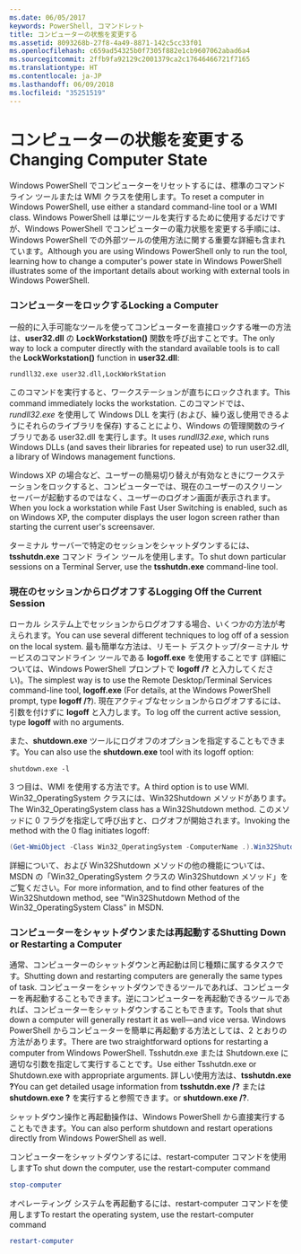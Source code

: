 ```yaml
---
ms.date: 06/05/2017
keywords: PowerShell, コマンドレット
title: コンピューターの状態を変更する
ms.assetid: 8093268b-27f8-4a49-8871-142c5cc33f01
ms.openlocfilehash: c659ad54325b0f7305f882e1cb9607062abad6a4
ms.sourcegitcommit: 2ffb9fa92129c2001379ca2c17646466721f7165
ms.translationtype: HT
ms.contentlocale: ja-JP
ms.lasthandoff: 06/09/2018
ms.locfileid: "35251519"
---
```

# <a name="changing-computer-state"></a><span data-ttu-id="eb0b2-103">コンピューターの状態を変更する</span><span class="sxs-lookup"><span data-stu-id="eb0b2-103">Changing Computer State</span></span>

<span data-ttu-id="eb0b2-104">Windows PowerShell でコンピューターをリセットするには、標準のコマンド ライン ツールまたは WMI クラスを使用します。</span><span class="sxs-lookup"><span data-stu-id="eb0b2-104">To reset a computer in Windows PowerShell, use either a standard command-line tool or a WMI class.</span></span> <span data-ttu-id="eb0b2-105">Windows PowerShell は単にツールを実行するために使用するだけですが、Windows PowerShell でコンピューターの電力状態を変更する手順には、Windows PowerShell での外部ツールの使用方法に関する重要な詳細も含まれています。</span><span class="sxs-lookup"><span data-stu-id="eb0b2-105">Although you are using Windows PowerShell only to run the tool, learning how to change a computer's power state in Windows PowerShell illustrates some of the important details about working with external tools in Windows PowerShell.</span></span>

### <a name="locking-a-computer"></a><span data-ttu-id="eb0b2-106">コンピューターをロックする</span><span class="sxs-lookup"><span data-stu-id="eb0b2-106">Locking a Computer</span></span>

<span data-ttu-id="eb0b2-107">一般的に入手可能なツールを使ってコンピューターを直接ロックする唯一の方法は、**user32.dll** の **LockWorkstation()** 関数を呼び出すことです。</span><span class="sxs-lookup"><span data-stu-id="eb0b2-107">The only way to lock a computer directly with the standard available tools is to call the **LockWorkstation()** function in **user32.dll**:</span></span>

```
rundll32.exe user32.dll,LockWorkStation
```

<span data-ttu-id="eb0b2-108">このコマンドを実行すると、ワークステーションが直ちにロックされます。</span><span class="sxs-lookup"><span data-stu-id="eb0b2-108">This command immediately locks the workstation.</span></span> <span data-ttu-id="eb0b2-109">このコマンドでは、*rundll32.exe* を使用して Windows DLL を実行 (および、繰り返し使用できるようにそれらのライブラリを保存) することにより、Windows の管理関数のライブラリである user32.dll を実行します。</span><span class="sxs-lookup"><span data-stu-id="eb0b2-109">It uses *rundll32.exe*, which runs Windows DLLs (and saves their libraries for repeated use) to run user32.dll, a library of Windows management functions.</span></span>

<span data-ttu-id="eb0b2-110">Windows XP の場合など、ユーザーの簡易切り替えが有効なときにワークステーションをロックすると、コンピューターでは、現在のユーザーのスクリーン セーバーが起動するのではなく、ユーザーのログオン画面が表示されます。</span><span class="sxs-lookup"><span data-stu-id="eb0b2-110">When you lock a workstation while Fast User Switching is enabled, such as on Windows XP, the computer displays the user logon screen rather than starting the current user's screensaver.</span></span>

<span data-ttu-id="eb0b2-111">ターミナル サーバーで特定のセッションをシャットダウンするには、**tsshutdn.exe** コマンド ライン ツールを使用します。</span><span class="sxs-lookup"><span data-stu-id="eb0b2-111">To shut down particular sessions on a Terminal Server, use the **tsshutdn.exe** command-line tool.</span></span>

### <a name="logging-off-the-current-session"></a><span data-ttu-id="eb0b2-112">現在のセッションからログオフする</span><span class="sxs-lookup"><span data-stu-id="eb0b2-112">Logging Off the Current Session</span></span>

<span data-ttu-id="eb0b2-113">ローカル システム上でセッションからログオフする場合、いくつかの方法が考えられます。</span><span class="sxs-lookup"><span data-stu-id="eb0b2-113">You can use several different techniques to log off of a session on the local system.</span></span> <span data-ttu-id="eb0b2-114">最も簡単な方法は、リモート デスクトップ/ターミナル サービスのコマンドライン ツールである **logoff.exe** を使用することです (詳細については、Windows PowerShell プロンプトで **logoff /?** と入力してください)。</span><span class="sxs-lookup"><span data-stu-id="eb0b2-114">The simplest way is to use the Remote Desktop/Terminal Services command-line tool, **logoff.exe** (For details, at the Windows PowerShell prompt, type **logoff /?**).</span></span> <span data-ttu-id="eb0b2-115">現在アクティブなセッションからログオフするには、引数を付けずに **logoff** と入力します。</span><span class="sxs-lookup"><span data-stu-id="eb0b2-115">To log off the current active session, type **logoff** with no arguments.</span></span>

<span data-ttu-id="eb0b2-116">また、**shutdown.exe** ツールにログオフのオプションを指定することもできます。</span><span class="sxs-lookup"><span data-stu-id="eb0b2-116">You can also use the **shutdown.exe** tool with its logoff option:</span></span>

```
shutdown.exe -l
```

<span data-ttu-id="eb0b2-117">3 つ目は、WMI を使用する方法です。</span><span class="sxs-lookup"><span data-stu-id="eb0b2-117">A third option is to use WMI.</span></span> <span data-ttu-id="eb0b2-118">Win32_OperatingSystem クラスには、Win32Shutdown メソッドがあります。</span><span class="sxs-lookup"><span data-stu-id="eb0b2-118">The Win32_OperatingSystem class has a Win32Shutdown method.</span></span> <span data-ttu-id="eb0b2-119">このメソッドに 0 フラグを指定して呼び出すと、ログオフが開始されます。</span><span class="sxs-lookup"><span data-stu-id="eb0b2-119">Invoking the method with the 0 flag initiates logoff:</span></span>

```powershell
(Get-WmiObject -Class Win32_OperatingSystem -ComputerName .).Win32Shutdown(0)
```

<span data-ttu-id="eb0b2-120">詳細について、および Win32Shutdown メソッドの他の機能については、MSDN の「Win32_OperatingSystem クラスの Win32Shutdown メソッド」をご覧ください。</span><span class="sxs-lookup"><span data-stu-id="eb0b2-120">For more information, and to find other features of the Win32Shutdown method, see "Win32Shutdown Method of the Win32_OperatingSystem Class" in MSDN.</span></span>

### <a name="shutting-down-or-restarting-a-computer"></a><span data-ttu-id="eb0b2-121">コンピューターをシャットダウンまたは再起動する</span><span class="sxs-lookup"><span data-stu-id="eb0b2-121">Shutting Down or Restarting a Computer</span></span>

<span data-ttu-id="eb0b2-122">通常、コンピューターのシャットダウンと再起動は同じ種類に属するタスクです。</span><span class="sxs-lookup"><span data-stu-id="eb0b2-122">Shutting down and restarting computers are generally the same types of task.</span></span> <span data-ttu-id="eb0b2-123">コンピューターをシャットダウンできるツールであれば、コンピューターを再起動することもできます。逆にコンピューターを再起動できるツールであれば、コンピューターをシャットダウンすることもできます。</span><span class="sxs-lookup"><span data-stu-id="eb0b2-123">Tools that shut down a computer will generally restart it as well—and vice versa.</span></span> <span data-ttu-id="eb0b2-124">Windows PowerShell からコンピューターを簡単に再起動する方法としては、2 とおりの方法があります。</span><span class="sxs-lookup"><span data-stu-id="eb0b2-124">There are two straightforward options for restarting a computer from Windows PowerShell.</span></span> <span data-ttu-id="eb0b2-125">Tsshutdn.exe または Shutdown.exe に適切な引数を指定して実行することです。</span><span class="sxs-lookup"><span data-stu-id="eb0b2-125">Use either Tsshutdn.exe or Shutdown.exe with appropriate arguments.</span></span> <span data-ttu-id="eb0b2-126">詳しい使用方法は、**tsshutdn.exe ?**</span><span class="sxs-lookup"><span data-stu-id="eb0b2-126">You can get detailed usage information from **tsshutdn.exe /?**</span></span> <span data-ttu-id="eb0b2-127">または **shutdown.exe ?** を実行すると参照できます。</span><span class="sxs-lookup"><span data-stu-id="eb0b2-127">or **shutdown.exe /?**.</span></span>

<span data-ttu-id="eb0b2-128">シャットダウン操作と再起動操作は、Windows PowerShell から直接実行することもできます。</span><span class="sxs-lookup"><span data-stu-id="eb0b2-128">You can also perform shutdown and restart operations directly from Windows PowerShell as well.</span></span>

<span data-ttu-id="eb0b2-129">コンピューターをシャットダウンするには、restart-computer コマンドを使用します</span><span class="sxs-lookup"><span data-stu-id="eb0b2-129">To shut down the computer, use the restart-computer command</span></span>

```powershell
stop-computer
```

<span data-ttu-id="eb0b2-130">オペレーティング システムを再起動するには、restart-computer コマンドを使用します</span><span class="sxs-lookup"><span data-stu-id="eb0b2-130">To restart the operating system, use the restart-computer command</span></span>

```powershell
restart-computer
```
